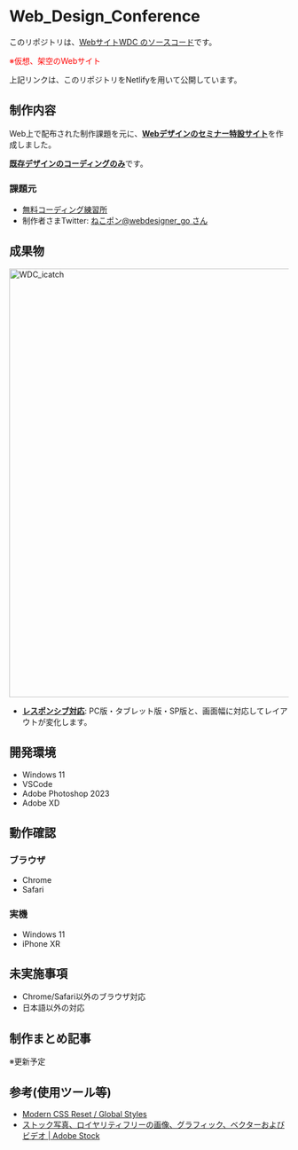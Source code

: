 # Web_Design_Conference

このリポジトリは、<u>Webサイト[WDC](https://fuchsia-web-design-conference.netlify.app/) のソースコード</u>です。

<span style="color: red;">※仮想、架空のWebサイト</span>

上記リンクは、このリポジトリをNetlifyを用いて公開しています。

## 制作内容

Web上で配布された制作課題を元に、<u>**Webデザインのセミナー特設サイト**</u>を作成しました。

<u>**既存デザインのコーディングのみ**</u>です。

### 課題元

- [無料コーディング練習所](https://webdesigner-go.com/coding-practice/)
- 制作者さまTwitter: [ねこポン@webdesigner_go さん](https://twitter.com/webdesigner_go)

## 成果物

<img width="773" alt="WDC_icatch" src="https://github.com/fuchsia-84/Web_Design_Conference/assets/46129202/0959ab8a-e210-4def-98a1-d98690d71a6e">

- <u>**レスポンシブ対応**</u>: PC版・タブレット版・SP版と、画面幅に対応してレイアウトが変化します。

## 開発環境

- Windows 11
- VSCode
- Adobe Photoshop 2023
- Adobe XD

## 動作確認

### ブラウザ

- Chrome
- Safari

### 実機
- Windows 11
- iPhone XR

## 未実施事項

- Chrome/Safari以外のブラウザ対応
- 日本語以外の対応
  
## 制作まとめ記事

※更新予定

## 参考(使用ツール等)

- [Modern CSS Reset / Global Styles](https://www.joshwcomeau.com/css/custom-css-reset/)
- [ストック写真、ロイヤリティフリーの画像、グラフィック、ベクターおよびビデオ \| Adobe Stock](https://stock.adobe.com/jp)